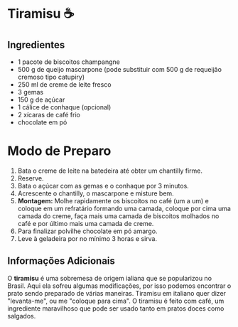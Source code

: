 # Tiramisu :coffee:



## Ingredientes

- 1 pacote de biscoitos champangne
- 500 g de queijo mascarpone (pode substituir com 500 g de requeijão cremoso tipo catupiry)
- 250 ml de creme de leite fresco
- 3 gemas
- 150 g de açúcar
- 1 cálice de conhaque (opcional)
- 2 xícaras de café frio
- chocolate em pó



# Modo de Preparo

1. Bata o creme de leite na batedeira até obter um chantilly firme.
2. Reserve.
3. Bata o açúcar com as gemas e o conhaque por 3 minutos.
4. Acrescente o chantilly, o mascarpone e misture bem.
5. **Montagem:** Molhe rapidamente os biscoitos no café (um a um) e coloque em um refratário formando uma camada,  coloque por cima uma camada do creme, faça mais uma camada de biscoitos  molhados no café e por último mais uma camada de creme.
6. Para finalizar polvilhe chocolate em pó amargo.
7. Leve à geladeira por no mínimo 3 horas e sirva.



## Informações Adicionais

O **tiramisu** é uma sobremesa de  origem ialiana que se popularizou no Brasil. Aqui ela sofreu algumas  modificações, por isso podemos encontrar o prato sendo preparado de  várias maneiras. Tiramisu em italiano quer dizer "levanta-me", ou me "coloque para cima". O tiramisu é feito com café, um ingrediente maravilhoso que pode ser usado tanto em pratos doces como salgados.

 